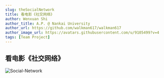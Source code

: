 ```yaml
---
slug: theSocialNetwork
title: 看电影《社交网络》
author: Wenxuan Shi
author_title: A.P. @ Nankai University
author_url: https://github.com/walkman617/walkman617
author_image_url: https://avatars.githubusercontent.com/u/9105499?v=4
tags: [Team Project]
---
```


## 看电影《社交网络》

![Social-Network](/img/tutorial/theSocialNetwork.jpg)  
